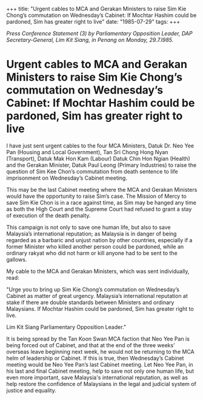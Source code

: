 +++ 
title: "Urgent cables to MCA and Gerakan Ministers to raise Sim Kie Chong’s commutation on Wednesday’s Cabinet: If Mochtar Hashim could be pardoned, Sim has greater right to live"
date: "1985-07-29"
tags:
+++

_Press Conference Statement (3) by Parliamentary Opposition Leader, DAP Secretary-General, Lim Kit Siang, in Penang on Monday, 29.7.l985._

# Urgent cables to MCA and Gerakan Ministers to raise Sim Kie Chong’s commutation on Wednesday’s Cabinet: If Mochtar Hashim could be pardoned, Sim has greater right to live

I have just sent urgent cables to the four MCA Ministers, Datuk Dr. Neo Yee Pan (Housing and Local Government), Tan Sri Chong Hong Nyan (Transport), Datuk Mak Hon Kam (Labour) Datuk Chin Hon Ngian (Health) and the Gerakan Minister, Datuk Paul Leong (Primary Industries) to raise the question of Sim Kee Chon’s commutation from death sentence to life imprisonment on Wednesday’s Cabinet meeting.</u>

This may be the last Cabinet meeting where the MCA and Gerakan Ministers would have the opportunity to raise Sim’s case. The Mission of Mercy to save Sim Kie Chon is in a race against time, as Sim may be hanged any time as both the High Court and the Supreme Court had refused to grant a stay of
execution of the death penalty.

This campaign is not only to save one human life, but also to save Malaysia’s international reputation; as Malaysia is in danger of being regarded as a barbaric and unjust nation by other countries, especially if a former Minister who killed another person could be pardoned, while an ordinary rakyat who did not harm or kill anyone had to be sent to the gallows.

My cable to the MCA and Gerakan Ministers, which was sent individually, read:

"Urge you to bring up Sim Kie Chong’s commutation
on Wednesday’s Cabinet as matter of great urgency.
Malaysia’s international reputation at stake if there
are double standards between Ministers and ordinary
Malaysians. If Mochtar Hashim could be pardoned, Sim
has greater right to live.

Lim Kit Siang
Parliamentary Opposition Leader.”

It is being spread by the Tan Koon Swan MCA faction that Neo Yee Pan is being forced out of Cabinet, and that at the end of the three weeks’ overseas leave beginning next week, he would not be returning to the MCA helm of leadership or Cabinet. If this is true, then Wednesday’s Cabinet meeting would be Neo Yee Pan’s last Cabinet meeting. Let Neo Yee Pan, in his last and final Cabinet meeting, help to save not only one human life, but even more important, save Malaysia's international reputation, as well as
help restore the confidence of Malaysians in the legal and judicial system of justice and equality.
 
